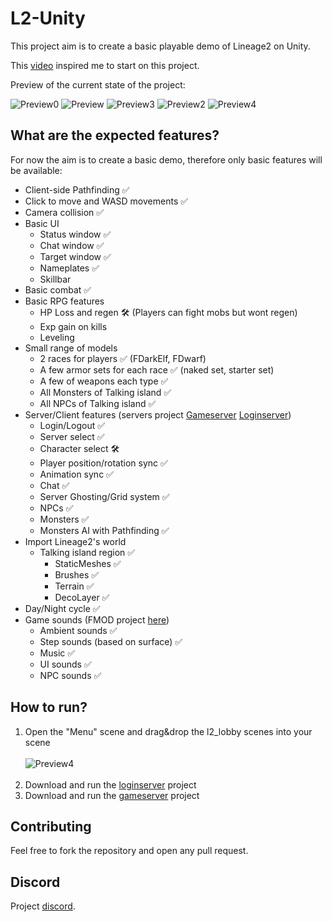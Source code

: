 # L2-Unity

<p>This project aim is to create a basic playable demo of Lineage2 on Unity.</p>

This [video](https://www.youtube.com/watch?v=IEHY37bJ7nk) inspired me to start on this project.

<p>Preview of the current state of the project:</p>

<img src="https://i.imgur.com/HSXQLDF.png" alt="Preview0" style="max-width: 75%; height: auto;">
<img src="https://i.imgur.com/Dwrg15Y.png" alt="Preview" style="max-width: 75%; height: auto;">
<img src="https://i.imgur.com/OnWL7RX.png" alt="Preview3" style="max-width: 75%; height: auto;">
<img src="https://i.imgur.com/OqnzT1H.png" alt="Preview2" style="max-width: 75%; height: auto;">
<img src="https://i.imgur.com/hemt26R.png" alt="Preview4" style="max-width: 75%; height: auto;">

## What are the expected features?

For now the aim is to create a basic demo, therefore only basic features will be available:
- Client-side Pathfinding ✅
- Click to move and WASD movements ✅
- Camera collision ✅
- Basic UI
    - Status window ✅
    - Chat window ✅
    - Target window ✅
    - Nameplates ✅
    - Skillbar
- Basic combat ✅
- Basic RPG features 
    - HP Loss and regen 🛠️ (Players can fight mobs but wont regen)
    - Exp gain on kills
    - Leveling
- Small range of models
    - 2 races for players ✅ (FDarkElf, FDwarf)
	- A few armor sets for each race ✅ (naked set, starter set)
	- A few of weapons each type ✅
    - All Monsters of Talking island ✅
    - All NPCs of Talking island ✅
- Server/Client features (servers project [Gameserver](https://github.com/shnok/unity-mmo-gameserver) [Loginserver](https://github.com/shnok/unity-mmo-loginserver))
	- Login/Logout ✅
	- Server select ✅
	- Character select 🛠
    - Player position/rotation sync ✅
    - Animation sync ✅
    - Chat ✅
    - Server Ghosting/Grid system ✅
    - NPCs ✅
    - Monsters ✅
    - Monsters AI with Pathfinding ✅
- Import Lineage2's world
    - Talking island region ✅
        - StaticMeshes ✅
        - Brushes ✅
        - Terrain ✅
        - DecoLayer ✅
- Day/Night cycle ✅
- Game sounds (FMOD project [here](https://github.com/shnok/l2-unity/tree/main/l2-unity-fmod))
    - Ambient sounds ✅
    - Step sounds (based on surface) ✅
	- Music ✅
    - UI sounds ✅
    - NPC sounds ✅

## How to run?

<ol> 
<li>Open the "Menu" scene and drag&drop the l2_lobby scenes into your scene<br><br>
<img src="https://i.imgur.com/aEBM3eJ.png" alt="Preview4" style="max-width: 50%; height: auto;"><br><br></li>
<li> Download and run the <a href="https://github.com/shnok/unity-mmo-loginserver">loginserver</a> project</li>
<li> Download and run the <a href="https://github.com/shnok/unity-mmo-gameserver">gameserver</a> project</li>
</ol>

## Contributing

Feel free to fork the repository and open any pull request.

## Discord

Project [discord](https://discord.gg/ra3BmraPKp).